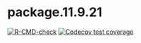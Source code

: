 # package.11.9.21

<!-- badges: start -->

[![R-CMD-check](https://github.com/biostat625/package.11.9.21/workflows/R-CMD-check/badge.svg)](https://github.com/biostat625/package.11.9.21/actions)
[![Codecov test
coverage](https://codecov.io/gh/biostat625/package.11.9.21/branch/main/graph/badge.svg)](https://codecov.io/gh/biostat625/package.11.9.21?branch=main)
<!-- badges: end -->
